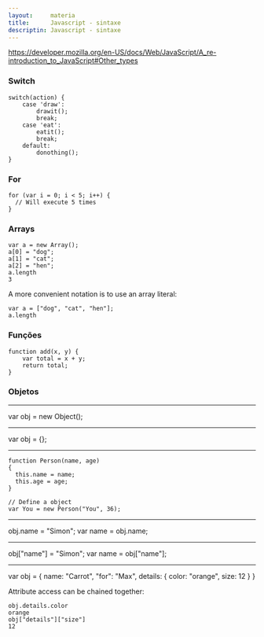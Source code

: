 ```yaml
---
layout:     materia
title:      Javascript - sintaxe
descriptin: Javascript - sintaxe
---
```



https://developer.mozilla.org/en-US/docs/Web/JavaScript/A_re-introduction_to_JavaScript#Other_types

### Switch


    switch(action) {
        case 'draw':
            drawit();
            break;
        case 'eat':
            eatit();
            break;
        default:
            donothing();
    }


### For


    for (var i = 0; i < 5; i++) {
      // Will execute 5 times
    }



### Arrays

    var a = new Array();
    a[0] = "dog";
    a[1] = "cat";
    a[2] = "hen";
    a.length
    3

A more convenient notation is to use an array literal:

    var a = ["dog", "cat", "hen"];
    a.length


### Funções


    function add(x, y) {
        var total = x + y;
        return total;
    }


### Objetos

<hr>
    var obj = new Object();

<hr>
    var obj = {};

<hr>

    function Person(name, age)
    {
      this.name = name;
      this.age = age;
    }

    // Define a object
    var You = new Person("You", 36);

<hr>
    obj.name = "Simon";
    var name = obj.name;

<hr>
    obj["name"] = "Simon";
    var name = obj["name"];

<hr>
    var obj = {
        name: "Carrot",
        "for": "Max",
        details: {
            color: "orange",
            size: 12
        }
    }


Attribute access can be chained together:

    obj.details.color
    orange
    obj["details"]["size"]
    12